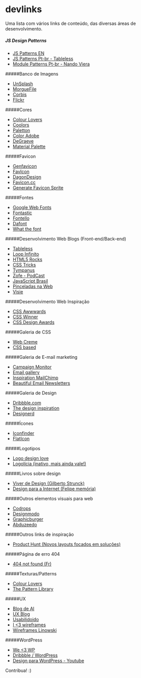 # devlinks
Uma lista com vários links de conteúdo, das diversas áreas de desenvolvimento.

##### JS Design Patterns
* [JS Patterns EN](http://addyosmani.com/resources/essentialjsdesignpatterns/book/)
* [JS Patterns Pt-br - Tableless](http://tableless.com.br/design-patterns-em-javascript-observer/)
* [Module Patterns Pt-br - Nando Viera](https://nandovieira.com.br/design-patterns-no-javascript-module)


#####Banco de Imagens
* [UnSplash](https://unsplash.com/)
* [MorgueFile](http://www.morguefile.com/)
* [Corbis](http://www.corbisimages.com/)
* [Flickr](https://www.flickr.com/)

#####Cores
* [Colour Lovers](http://www.colourlovers.com/)
* [Coolors](https://coolors.co/)
* [Paletton](http://paletton.com/)
* [Color Adobe](https://color.adobe.com/pt/create/color-wheel/)
* [DeGraeve](http://www.degraeve.com/color-palette/)
* [Material Palette](https://www.materialpalette.com/)

#####Favicon
* [Genfavicon](http://www.genfavicon.com/pt/)
* [FavIcon](http://www.favicon-generator.org/)
* [DagonDesign](http://www.dagondesign.com/tools/favicon-generator-tool/)
* [Favicon.cc](http://www.favicon.cc/)
* [Generate Favicon Sprite](http://glue.readthedocs.org/en/latest/quickstart.html)

#####Fontes
* [Google Web Fonts](https://www.google.com/fonts)
* [Fontastic](http://fontastic.me/)
* [Fontello](http://fontello.com/)
* [Dafont](http://www.dafont.com/pt/)
* [What the font](https://www.myfonts.com/WhatTheFont/)

#####Desenvolvimento Web Blogs (Front-end/Back-end)
* [Tableless](http://tableless.com.br/)
* [Loop Infinito](http://loopinfinito.com.br/)
* [HTML5 Rocks](http://www.html5rocks.com/pt/)
* [CSS Tricks](https://css-tricks.com/)
* [Tympanus](http://tympanus.net/codrops/)
* [Zofe - PodCast](http://zofe.com.br/)
* [JavaScript Brasil](http://javascriptbrasil.com/)
* [Pinceladas na Web](http://www.pinceladasdaweb.com.br/blog/)
* [Visie](http://visie.com.br/blog/blog)

#####Desenvolvimento Web Inspiração
* [CSS Awwwards](http://www.awwwards.com/)
* [CSS Winner](http://www.csswinner.com/)
* [CSS Design Awards](http://www.cssdesignawards.com/)

#####Galeria de CSS
* [Web Creme](http://www.webcreme.com/)
* [CSS based](http://cssbased.com/)

#####Galeria de E-mail marketing
* [Campaign Monitor](https://www.campaignmonitor.com/)
* [Email gallery](http://www.email-gallery.com/)
* [Inspiration MailChimp](http://inspiration.mailchimp.com/#all)
* [Beautiful Email Newsletters](http://beautiful-email-newsletters.com/)

#####Galeria de Design
* [Dribbble.com](https://dribbble.com/)
* [The design inspiration](http://thedesigninspiration.com/)
* [Designerd](http://www.designerd.com.br/)

#####Ícones
* [Iconfinder](https://www.iconfinder.com/)
* [FlatIcon](http://www.flaticon.com/)

#####Logotipos
* [Logo design love](http://www.logodesignlove.com/)
* [Logolícia (inativo, mais ainda vale!)](http://www.logolicia.com.br/)

#####Livros sobre design
* [Viver de Design (Gilberto Strunck)](http://www.saraiva.com.br/viver-de-design-5-ed-1631688.html)
* [Design para a Internet (Felipe memória)](http://www.buscape.com.br/design-para-a-internet-felipe-memoria-8535218769.html#precos)

#####Outros elementos visuais para web
* [Codrops](http://tympanus.net/codrops/)
* [Designmodo](http://designmodo.com/)
* [Graphicburger](http://graphicburger.com/)
* [Abduzeedo](http://abduzeedo.com/)

#####Outros links de inspiração
* [Product Hunt (Novos layouts focados em soluções)](http://www.producthunt.com/)

#####Página de erro 404
* [404 not found (Fr)](http://www.404notfound.fr/)

#####Texturas/Patterns
* [Colour Lovers](http://www.colourlovers.com/patterns)
* [The Pattern Library](http://thepatternlibrary.com/)

#####UX
* [Blog de AI](http://arquiteturadeinformacao.com/)
* [UX Blog](http://www.uxdesign.blog.br/)
* [Usabilidoido](http://www.usabilidoido.com.br/cat_blog.html)
* [I <3 wireframes](http://wireframes.tumblr.com/)
* [Wireframes Linowski](http://wireframes.linowski.ca/)

#####WordPress
* [We <3 WP](http://welovewp.com/)
* [Dribbble / WordPress](https://dribbble.com/tags/wordpress)
* [Design para WordPress - Youtube](https://www.youtube.com/playlist?list=PLdZRdd7M_omsavHC41yyJpmSNu5T_17lp)


Contribua! :)
